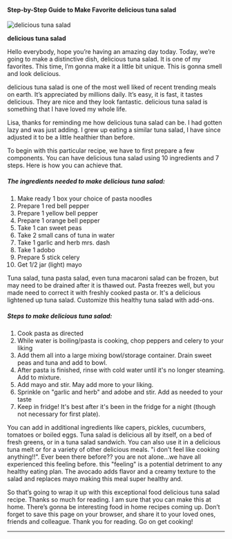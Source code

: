             

#### Step-by-Step Guide to Make Favorite delicious tuna salad

![delicious tuna salad](https://img-global.cpcdn.com/recipes/4658675453001728/751x532cq70/delicious-tuna-salad-recipe-main-photo.jpg)

**delicious tuna salad**

Hello everybody, hope you’re having an amazing day today. Today, we’re going to make a distinctive dish, delicious tuna salad. It is one of my favorites. This time, I’m gonna make it a little bit unique. This is gonna smell and look delicious.

delicious tuna salad is one of the most well liked of recent trending meals on earth. It’s appreciated by millions daily. It’s easy, it is fast, it tastes delicious. They are nice and they look fantastic. delicious tuna salad is something that I have loved my whole life.

Lisa, thanks for reminding me how delicious tuna salad can be. I had gotten lazy and was just adding. I grew up eating a similar tuna salad, I have since adjusted it to be a little healthier than before.

To begin with this particular recipe, we have to first prepare a few components. You can have delicious tuna salad using 10 ingredients and 7 steps. Here is how you can achieve that.

##### The ingredients needed to make delicious tuna salad:

1.  Make ready 1 box your choice of pasta noodles
2.  Prepare 1 red bell pepper
3.  Prepare 1 yellow bell pepper
4.  Prepare 1 orange bell pepper
5.  Take 1 can sweet peas
6.  Take 2 small cans of tuna in water
7.  Take 1 garlic and herb mrs. dash
8.  Take 1 adobo
9.  Prepare 5 stick celery
10.  Get 1/2 jar (light) mayo

Tuna salad, tuna pasta salad, even tuna macaroni salad can be frozen, but may need to be drained after it is thawed out. Pasta freezes well, but you made need to correct it with freshly cooked pasta or. It's a delicious lightened up tuna salad. Customize this healthy tuna salad with add-ons.

##### Steps to make delicious tuna salad:

1.  Cook pasta as directed
2.  While water is boiling/pasta is cooking, chop peppers and celery to your liking
3.  Add them all into a large mixing bowl/storage container. Drain sweet peas and tuna and add to bowl.
4.  After pasta is finished, rinse with cold water until it's no longer steaming. Add to mixture.
5.  Add mayo and stir. May add more to your liking.
6.  Sprinkle on "garlic and herb" and adobe and stir. Add as needed to your taste
7.  Keep in fridge! It's best after it's been in the fridge for a night (though not necessary for first plate).

You can add in additional ingredients like capers, pickles, cucumbers, tomatoes or boiled eggs. Tuna salad is delicious all by itself, on a bed of fresh greens, or in a tuna salad sandwich. You can also use it in a delicious tuna melt or for a variety of other delicious meals. "i don't feel like cooking anything!!". Ever been there before?? you are not alone…we have all experienced this feeling before. this "feeling" is a potential detriment to any healthy eating plan. The avocado adds flavor and a creamy texture to the salad and replaces mayo making this meal super healthy and.

So that’s going to wrap it up with this exceptional food delicious tuna salad recipe. Thanks so much for reading. I am sure that you can make this at home. There’s gonna be interesting food in home recipes coming up. Don’t forget to save this page on your browser, and share it to your loved ones, friends and colleague. Thank you for reading. Go on get cooking!

* * *